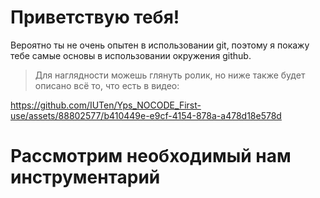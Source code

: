 # Приветствую тебя!

Вероятно ты не очень опытен в использовании git, поэтому я покажу тебе самые основы в использовании окружения github.

> Для наглядности можешь глянуть ролик, но ниже также будет описано всё то, что есть в видео:

https://github.com/IUTen/Yps_NOCODE_First-use/assets/88802577/b410449e-e9cf-4154-878a-a478d18e578d


# Рассмотрим необходимый нам инструментарий

